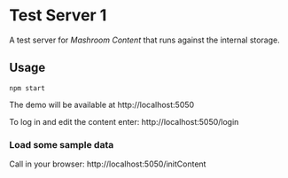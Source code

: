 
# Test Server 1

A test server for _Mashroom Content_ that runs against the internal storage.

## Usage

    npm start

The demo will be available at http://localhost:5050

To log in and edit the content enter: http://localhost:5050/login

### Load some sample data

Call in your browser: http://localhost:5050/initContent
